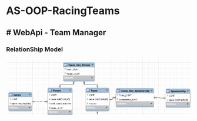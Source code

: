 # AS-OOP-RacingTeams

## # WebApi - Team Manager

### RelationShip Model

![unknown.png](unknown.png)
